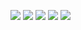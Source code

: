 ![](http://github-profile-summary-cards.vercel.app/api/cards/profile-details?username=1337vida&theme=tokyonight) 
![](http://github-profile-summary-cards.vercel.app/api/cards/repos-per-language?username=1337vida&theme=tokyonight)  ![](http://github-profile-summary-cards.vercel.app/api/cards/most-commit-language?username=1337vida&theme=tokyonight) 
![](http://github-profile-summary-cards.vercel.app/api/cards/stats?username=1337vida&theme=tokyonight) ![](http://github-profile-summary-cards.vercel.app/api/cards/productive-time?username=1337vida&theme=tokyonight&utcOffset=8) 

<!--
**1337vida/1337vida** is a ✨ _special_ ✨ repository because its `README.md` (this file) appears on your GitHub profile.

Here are some ideas to get you started:

- 🔭 I’m currently working on ...
- 🌱 I’m currently learning ...
- 👯 I’m looking to collaborate on ...
- 🤔 I’m looking for help with ...
- 💬 Ask me about ...
- 📫 How to reach me: ...
- 😄 Pronouns: ...
- ⚡ Fun fact: ...
-->
